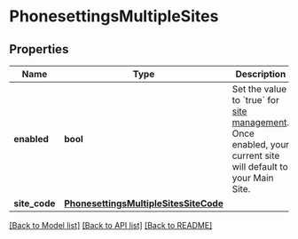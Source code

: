 # PhonesettingsMultipleSites

## Properties
Name | Type | Description | Notes
------------ | ------------- | ------------- | -------------
**enabled** | **bool** | Set the value to &#x60;true&#x60; for [site management](https://support.zoom.us/hc/en-us/articles/360020809672). Once enabled, your current site will default to your Main Site. | [optional] 
**site_code** | [**PhonesettingsMultipleSitesSiteCode**](PhonesettingsMultipleSitesSiteCode.md) |  | [optional] 

[[Back to Model list]](../README.md#documentation-for-models) [[Back to API list]](../README.md#documentation-for-api-endpoints) [[Back to README]](../README.md)

